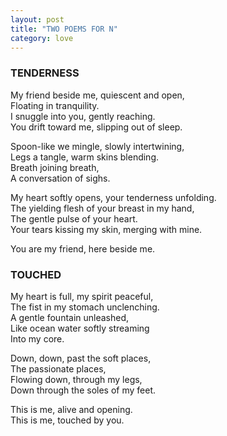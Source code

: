 ```yaml
---
layout: post
title: "TWO POEMS FOR N"
category: love
---
```


### TENDERNESS

My friend beside me, quiescent and open,  
Floating in tranquility.  
I snuggle into you, gently reaching.  
You drift toward me, slipping out of sleep.

Spoon-like we mingle, slowly intertwining,  
Legs a tangle, warm skins blending.  
Breath joining breath,  
A conversation of sighs.

My heart softly opens, your tenderness unfolding.  
The yielding flesh of your breast in my hand,  
The gentle pulse of your heart.  
Your tears kissing my skin, merging with mine.

You are my friend, here beside me.

### TOUCHED

My heart is full, my spirit peaceful,  
The fist in my stomach unclenching.  
A gentle fountain unleashed,  
Like ocean water softly streaming  
Into my core.

Down, down, past the soft places,  
The passionate places,  
Flowing down, through my legs,  
Down through the soles of my feet.

This is me, alive and opening.  
This is me, touched by you.